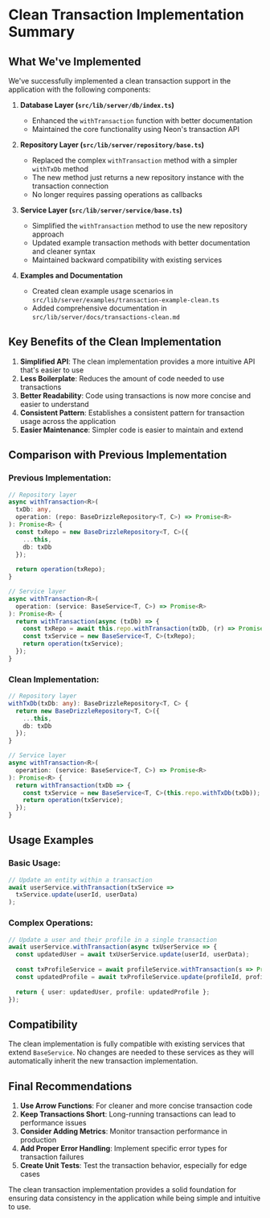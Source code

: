 # Clean Transaction Implementation Summary

## What We've Implemented

We've successfully implemented a clean transaction support in the application with the following components:

1. **Database Layer (`src/lib/server/db/index.ts`)**
   - Enhanced the `withTransaction` function with better documentation
   - Maintained the core functionality using Neon's transaction API

2. **Repository Layer (`src/lib/server/repository/base.ts`)**
   - Replaced the complex `withTransaction` method with a simpler `withTxDb` method
   - The new method just returns a new repository instance with the transaction connection
   - No longer requires passing operations as callbacks

3. **Service Layer (`src/lib/server/service/base.ts`)**
   - Simplified the `withTransaction` method to use the new repository approach
   - Updated example transaction methods with better documentation and cleaner syntax
   - Maintained backward compatibility with existing services

4. **Examples and Documentation**
   - Created clean example usage scenarios in `src/lib/server/examples/transaction-example-clean.ts`
   - Added comprehensive documentation in `src/lib/server/docs/transactions-clean.md`

## Key Benefits of the Clean Implementation

1. **Simplified API**: The clean implementation provides a more intuitive API that's easier to use
2. **Less Boilerplate**: Reduces the amount of code needed to use transactions
3. **Better Readability**: Code using transactions is now more concise and easier to understand
4. **Consistent Pattern**: Establishes a consistent pattern for transaction usage across the application
5. **Easier Maintenance**: Simpler code is easier to maintain and extend

## Comparison with Previous Implementation

### Previous Implementation:

```typescript
// Repository layer
async withTransaction<R>(
  txDb: any,
  operation: (repo: BaseDrizzleRepository<T, C>) => Promise<R>
): Promise<R> {
  const txRepo = new BaseDrizzleRepository<T, C>({
    ...this,
    db: txDb
  });
  
  return operation(txRepo);
}

// Service layer
async withTransaction<R>(
  operation: (service: BaseService<T, C>) => Promise<R>
): Promise<R> {
  return withTransaction(async (txDb) => {
    const txRepo = await this.repo.withTransaction(txDb, (r) => Promise.resolve(r));
    const txService = new BaseService<T, C>(txRepo);
    return operation(txService);
  });
}
```

### Clean Implementation:

```typescript
// Repository layer
withTxDb(txDb: any): BaseDrizzleRepository<T, C> {
  return new BaseDrizzleRepository<T, C>({
    ...this,
    db: txDb
  });
}

// Service layer
async withTransaction<R>(
  operation: (service: BaseService<T, C>) => Promise<R>
): Promise<R> {
  return withTransaction(txDb => {
    const txService = new BaseService<T, C>(this.repo.withTxDb(txDb));
    return operation(txService);
  });
}
```

## Usage Examples

### Basic Usage:

```typescript
// Update an entity within a transaction
await userService.withTransaction(txService => 
  txService.update(userId, userData)
);
```

### Complex Operations:

```typescript
// Update a user and their profile in a single transaction
await userService.withTransaction(async txUserService => {
  const updatedUser = await txUserService.update(userId, userData);
  
  const txProfileService = await profileService.withTransaction(s => Promise.resolve(s));
  const updatedProfile = await txProfileService.update(profileId, profileData);
  
  return { user: updatedUser, profile: updatedProfile };
});
```

## Compatibility

The clean implementation is fully compatible with existing services that extend `BaseService`. No changes are needed to these services as they will automatically inherit the new transaction implementation.

## Final Recommendations

1. **Use Arrow Functions**: For cleaner and more concise transaction code
2. **Keep Transactions Short**: Long-running transactions can lead to performance issues
3. **Consider Adding Metrics**: Monitor transaction performance in production
4. **Add Proper Error Handling**: Implement specific error types for transaction failures
5. **Create Unit Tests**: Test the transaction behavior, especially for edge cases

The clean transaction implementation provides a solid foundation for ensuring data consistency in the application while being simple and intuitive to use.